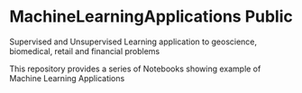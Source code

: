 #  MachineLearningApplications Public
Supervised and Unsupervised Learning application to geoscience, biomedical, retail and financial problems

This repository provides a series of Notebooks showing example of Machine Learning Applications
